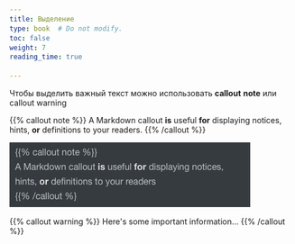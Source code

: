 ```yaml
---
title: Выделение
type: book  # Do not modify.
toc: false
weight: 7
reading_time: true

---
```




Чтобы выделить важный текст можно использовать **callout** **note** или callout warning

{{% callout note %}} A Markdown callout **is** useful **for** displaying notices, hints, **or** definitions to your readers. {{% /callout %}}

![image-20210614001844465](../../assets/media/image-20210614001844465.png)

{{% callout warning %}} Here's some important information... {{% /callout %}}
